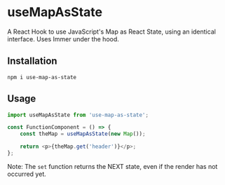 # useMapAsState

A React Hook to use JavaScript's Map as React State, using an identical interface. Uses Immer under the hood.

## Installation

`npm i use-map-as-state`

## Usage

```typescript
import useMapAsState from 'use-map-as-state';

const FunctionComponent = () => {
    const theMap = useMapAsState(new Map());

    return <p>{theMap.get('header')}</p>;
};
```

Note: The `set` function returns the NEXT state, even if the render has not occurred yet.
